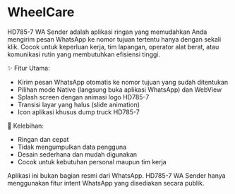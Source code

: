 # WheelCare
HD785-7 WA Sender adalah aplikasi ringan yang memudahkan Anda mengirim pesan WhatsApp ke nomor tujuan tertentu hanya dengan sekali klik. 
Cocok untuk keperluan kerja, tim lapangan, operator alat berat, atau komunikasi rutin yang membutuhkan efisiensi tinggi.

✨ Fitur Utama:
- Kirim pesan WhatsApp otomatis ke nomor tujuan yang sudah ditentukan
- Pilihan mode Native (langsung buka aplikasi WhatsApp) dan WebView
- Splash screen dengan animasi logo HD785-7
- Transisi layar yang halus (slide animation)
- Icon aplikasi khusus dump truck HD785-7

🚀 Kelebihan:
- Ringan dan cepat
- Tidak mengumpulkan data pengguna
- Desain sederhana dan mudah digunakan
- Cocok untuk kebutuhan personal maupun tim kerja

Aplikasi ini bukan bagian resmi dari WhatsApp. 
HD785-7 WA Sender hanya menggunakan fitur intent WhatsApp yang disediakan secara publik.
